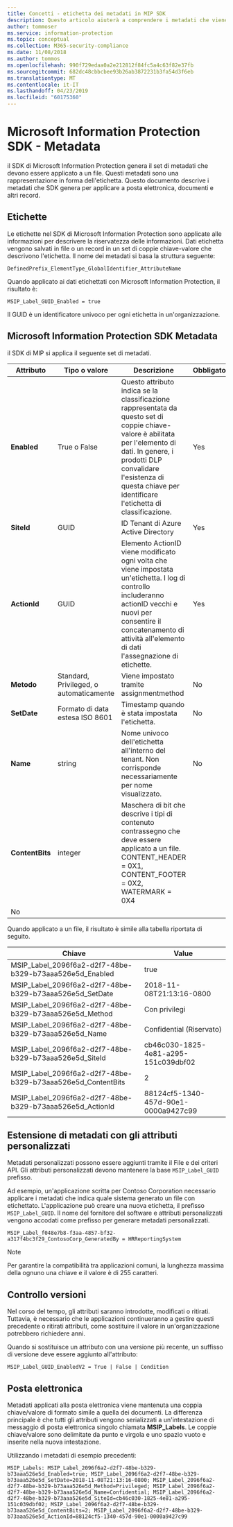 ```yaml
---
title: Concetti - etichetta dei metadati in MIP SDK
description: Questo articolo aiuterà a comprendere i metadati che viene generato per il SDK di Microsoft Information Protection.
author: tommoser
ms.service: information-protection
ms.topic: conceptual
ms.collection: M365-security-compliance
ms.date: 11/08/2018
ms.author: tommos
ms.openlocfilehash: 990f729edaa0a2e212812f84fc5a4c63f82e37fb
ms.sourcegitcommit: 682dc48cbbcbee93b26ab3872231b3fa54d3f6eb
ms.translationtype: MT
ms.contentlocale: it-IT
ms.lasthandoff: 04/23/2019
ms.locfileid: "60175360"
---
```

# <a name="microsoft-information-protection-sdk---metadata"></a>Microsoft Information Protection SDK - Metadata

il SDK di Microsoft Information Protection genera il set di metadati che devono essere applicato a un file. Questi metadati sono una rappresentazione in forma dell'etichetta. Questo documento descrive i metadati che SDK genera per applicare a posta elettronica, documenti e altri record.

## <a name="labels"></a>Etichette

Le etichette nel SDK di Microsoft Information Protection sono applicate alle informazioni per descrivere la riservatezza delle informazioni. Dati etichetta vengono salvati in file o un record in un set di coppie chiave-valore che descrivono l'etichetta. Il nome dei metadati si basa la struttura seguente:

`DefinedPrefix_ElementType_GlobalIdentifier_AttributeName`

Quando applicato ai dati etichettati con Microsoft Information Protection, il risultato è:

`MSIP_Label_GUID_Enabled = true`

Il GUID è un identificatore univoco per ogni etichetta in un'organizzazione.

## <a name="microsoft-information-protection-sdk-metadata"></a>Microsoft Information Protection SDK Metadata

il SDK di MIP si applica il seguente set di metadati.

| Attributo | Tipo o valore                 | Descrizione                                                                                                                                                                                                                                        | Obbligatorio |
|-----------|-------------------------------|----------------------------------------------------------------------------------------------------------------------------------------------------------------------------------------------------------------------------------------------------|-----------|
| **Enabled**   | True o False                 | Questo attributo indica se la classificazione rappresentata da questo set di coppie chiave-valore è abilitata per l'elemento di dati. In genere, i prodotti DLP convalidare l'esistenza di questa chiave per identificare l'etichetta di classificazione. | Yes       |
| **SiteId**    | GUID                          | ID Tenant di Azure Active Directory                                                                                                                                                                                                                   | Yes       |
| **ActionId**  | GUID                          | Elemento ActionID viene modificato ogni volta che viene impostata un'etichetta. I log di controllo includeranno actionID vecchi e nuovi per consentire il concatenamento di attività all'elemento di dati l'assegnazione di etichette.                                                                                 | Yes       |
| **Metodo**    | Standard, Privileged, o automaticamente        | Viene impostato tramite assignmentmethod                                                                                                                                                                                                                 | No        |
| **SetDate**   | Formato di data estesa ISO 8601 | Timestamp quando è stata impostata l'etichetta.                                                                                                                                                                                                              | No        |
| **Name**      | string                        | Nome univoco dell'etichetta all'interno del tenant. Non corrisponde necessariamente per nome visualizzato.                                                                                                                                                              | No      |
| **ContentBits** | integer | Maschera di bit che descrive i tipi di contenuto contrassegno che deve essere applicato a un file. CONTENT_HEADER = 0X1, CONTENT_FOOTER = 0X2, WATERMARK = 0X4
 | No |

Quando applicato a un file, il risultato è simile alla tabella riportata di seguito.

| Chiave                                                         | Value                                |
|-------------------------------------------------------------|--------------------------------------|
| MSIP_Label_2096f6a2-d2f7-48be-b329-b73aaa526e5d_Enabled     | true                                 |
| MSIP_Label_2096f6a2-d2f7-48be-b329-b73aaa526e5d_SetDate     | 2018-11-08T21:13:16-0800             |
| MSIP_Label_2096f6a2-d2f7-48be-b329-b73aaa526e5d_Method      | Con privilegi                           |
| MSIP_Label_2096f6a2-d2f7-48be-b329-b73aaa526e5d_Name        | Confidential (Riservato)                         |
| MSIP_Label_2096f6a2-d2f7-48be-b329-b73aaa526e5d_SiteId      | cb46c030-1825-4e81-a295-151c039dbf02 |
| MSIP_Label_2096f6a2-d2f7-48be-b329-b73aaa526e5d_ContentBits | 2                                    |
| MSIP_Label_2096f6a2-d2f7-48be-b329-b73aaa526e5d_ActionId    | 88124cf5-1340-457d-90e1-0000a9427c99 |

## <a name="extending-metadata-with-custom-attributes"></a>Estensione di metadati con gli attributi personalizzati

Metadati personalizzati possono essere aggiunti tramite il File e dei criteri API. Gli attributi personalizzati devono mantenere la base `MSIP_Label_GUID` prefisso. 

Ad esempio, un'applicazione scritta per Contoso Corporation necessario applicare i metadati che indica quale sistema generato un file con etichettato. L'applicazione può creare una nuova etichetta, il prefisso `MSIP_Label_GUID`. Il nome del fornitore del software e attributi personalizzati vengono accodati come prefisso per generare metadati personalizzati.

```
MSIP_Label_f048e7b8-f3aa-4857-bf32-a317f4bc3f29_ContosoCorp_GeneratedBy = HRReportingSystem
```

> [!Note]
> Per garantire la compatibilità tra applicazioni comuni, la lunghezza massima della ognuno una chiave e il valore è di 255 caratteri.

## <a name="versioning"></a>Controllo versioni

Nel corso del tempo, gli attributi saranno introdotte, modificati o ritirati. Tuttavia, è necessario che le applicazioni continueranno a gestire questi precedente o ritirati attributi, come sostituire il valore in un'organizzazione potrebbero richiedere anni.

Quando si sostituisce un attributo con una versione più recente, un suffisso di versione deve essere aggiunto all'attributo:

`MSIP_Label_GUID_EnabledV2 = True | False | Condition`

## <a name="email"></a>Posta elettronica

Metadati applicati alla posta elettronica viene mantenuta una coppia chiave/valore di formato simile a quella dei documenti. La differenza principale è che tutti gli attributi vengono serializzati a un'intestazione di messaggio di posta elettronica singolo chiamata **MSIP_Labels**. Le coppie chiave/valore sono delimitate da punto e virgola e uno spazio vuoto e inserite nella nuova intestazione.

Utilizzando i metadati di esempio precedenti:

```
MSIP_Labels: MSIP_Label_2096f6a2-d2f7-48be-b329-b73aaa526e5d_Enabled=true; MSIP_Label_2096f6a2-d2f7-48be-b329-b73aaa526e5d_SetDate=2018-11-08T21:13:16-0800; MSIP_Label_2096f6a2-d2f7-48be-b329-b73aaa526e5d_Method=Privileged; MSIP_Label_2096f6a2-d2f7-48be-b329-b73aaa526e5d_Name=Confidential; MSIP_Label_2096f6a2-d2f7-48be-b329-b73aaa526e5d_SiteId=cb46c030-1825-4e81-a295-151c039dbf02; MSIP_Label_2096f6a2-d2f7-48be-b329-b73aaa526e5d_ContentBits=2; MSIP_Label_2096f6a2-d2f7-48be-b329-b73aaa526e5d_ActionId=88124cf5-1340-457d-90e1-0000a9427c99
```
